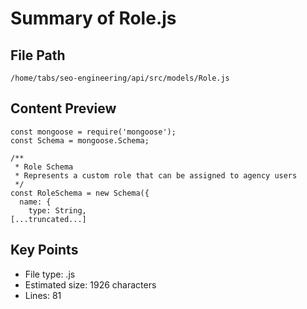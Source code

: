 # Summary of Role.js
  
## File Path
`/home/tabs/seo-engineering/api/src/models/Role.js`

## Content Preview
```
const mongoose = require('mongoose');
const Schema = mongoose.Schema;

/**
 * Role Schema
 * Represents a custom role that can be assigned to agency users
 */
const RoleSchema = new Schema({
  name: {
    type: String,
[...truncated...]
```

## Key Points
- File type: .js
- Estimated size: 1926 characters
- Lines: 81
